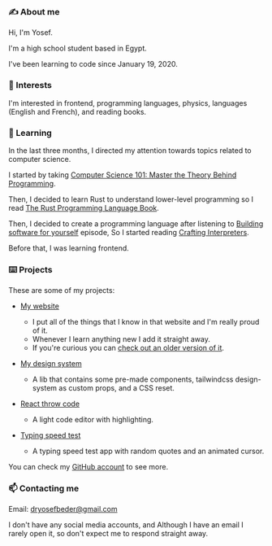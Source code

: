 ### ✍️ About me
Hi, I'm Yosef.

I'm a high school student based in Egypt.

I've been learning to code since January 19, 2020.

### 👀 Interests
I'm interested in frontend, programming languages, physics, languages (English and French), and reading books.

### 🌱 Learning
In the last three months, I directed my attention towards topics related to computer science.

I started by taking [Computer Science 101: Master the Theory Behind Programming](https://www.udemy.com/course/computer-science-101-master-the-theory-behind-programming/).

Then, I decided to learn Rust to understand lower-level programming so I read [The Rust Programming Language Book](https://doc.rust-lang.org/book/).

Then, I decided to create a programming language after listening to [Building software for yourself](https://changelog.com/podcast/455) episode, So I started reading [Crafting Interpreters](http://www.craftinginterpreters.com/).

Before that, I was learning frontend.

### ⌨️ Projects
These are some of my projects:

- [My website](https://github.com/yosefbeder/my-personal-website)
  - I put all of the things that I know in that website and I'm really proud of it.
  - Whenever I learn anything new I add it straight away.
  - If you're curious you can [check out an older version of it](https://my-personal-website-cspvogaeu-yosefbeder.vercel.app/).

- [My design system](https://github.com/yosefbeder/design-system)
  - A lib that contains some pre-made components, tailwindcss design-system as custom props, and a CSS reset. 

- [React throw code](https://github.com/yosefbeder/react-throwcode)
  - A light code editor with highlighting.

- [Typing speed test](https://github.com/yosefbeder/typing-speed-test)
  - A typing speed test app with random quotes and an animated cursor.

You can check my [GitHub account](https://github.com/yosefbeder) to see more.

### 📫 Contacting me
Email: [dryosefbeder@gmail.com](mailto:dryosefbeder@gmail.com)

I don't have any social media accounts, and Although I have an email I rarely open it, so don't expect me to respond straight away.


